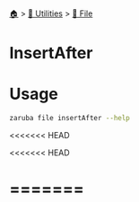 <!--startTocHeader-->
[🏠](../../README.md) > [🔧 Utilities](../README.md) > [📁 File](README.md)
# InsertAfter
<!--endTocHeader-->

# Usage


```bash
zaruba file insertAfter --help
```

<<<<<<< HEAD

<!--startTocSubtopic-->
<<<<<<< HEAD

=======
=======
<!--startTocSubtopic-->
<!--endTocSubtopic-->
